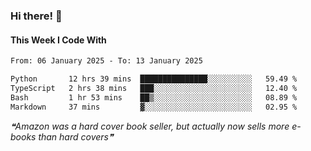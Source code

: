 ### Hi there! 👋

#### This Week I Code With
<!--START_SECTION:waka-->

```txt
From: 06 January 2025 - To: 13 January 2025

Python       12 hrs 39 mins  ███████████████░░░░░░░░░░   59.49 %
TypeScript   2 hrs 38 mins   ███░░░░░░░░░░░░░░░░░░░░░░   12.40 %
Bash         1 hr 53 mins    ██▒░░░░░░░░░░░░░░░░░░░░░░   08.89 %
Markdown     37 mins         ▓░░░░░░░░░░░░░░░░░░░░░░░░   02.95 %
```

<!--END_SECTION:waka-->

<!--STARTS_HERE_QUOTE_README-->
<i>❝Amazon was a hard cover book seller, but actually now sells more e-books than hard covers❞</i>
<!--ENDS_HERE_QUOTE_README-->

